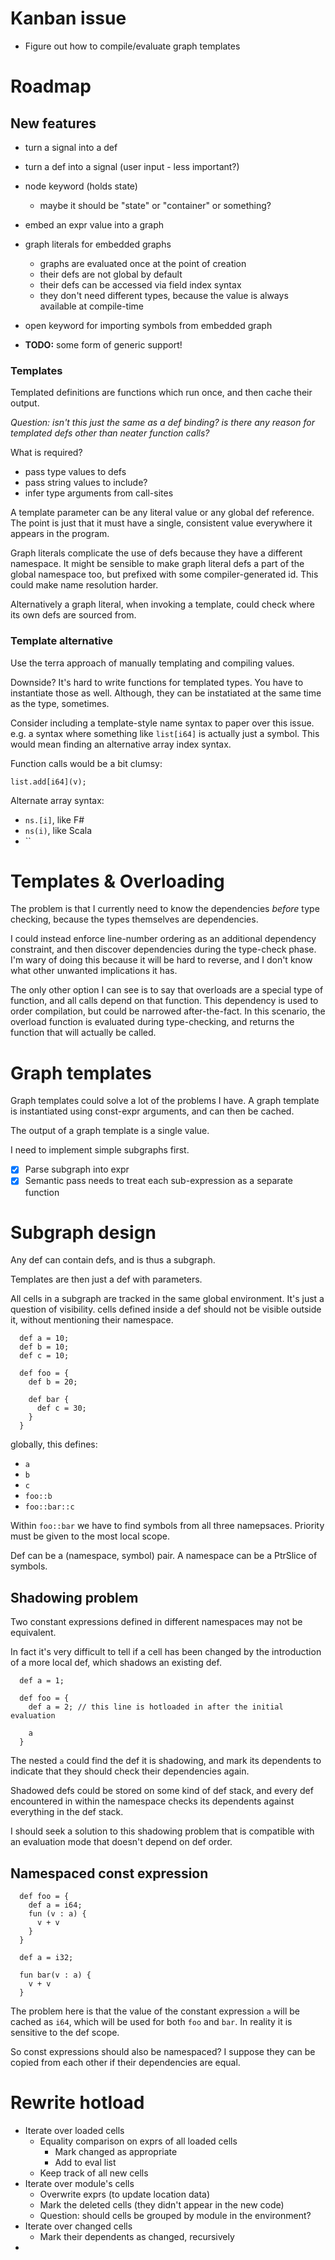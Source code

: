 # Kanban issue

* Figure out how to compile/evaluate graph templates

# Roadmap

## New features

* turn a signal into a def
* turn a def into a signal (user input - less important?)
* node keyword (holds state)
  * maybe it should be "state" or "container" or something?
* embed an expr value into a graph
* graph literals for embedded graphs
  * graphs are evaluated once at the point of creation
  * their defs are not global by default
  * their defs can be accessed via field index syntax
  * they don't need different types, because the value is always available at compile-time
* open keyword for importing symbols from embedded graph

* **TODO:** some form of generic support!

### Templates

Templated definitions are functions which run once, and then cache their output.

*Question: isn't this just the same as a def binding? is there any reason for templated defs other than neater function calls?*

What is required?
  * pass type values to defs
  * pass string values to include?
  * infer type arguments from call-sites

A template parameter can be any literal value or any global def reference. The point is just that it must have a single, consistent value everywhere it appears in the program.

Graph literals complicate the use of defs because they have a different namespace. It might be sensible to make graph literal defs a part of the global namespace too, but prefixed with some compiler-generated id. This could make name resolution harder.

Alternatively a graph literal, when invoking a template, could check where its own defs are sourced from.

### Template alternative

Use the terra approach of manually templating and compiling values.

Downside? It's hard to write functions for templated types. You have to instantiate those as well. Although, they can be instatiated at the same time as the type, sometimes.

Consider including a template-style name syntax to paper over this issue. e.g. a syntax where something like `list[i64]` is actually just a symbol. This would mean finding an alternative array index syntax.

Function calls would be a bit clumsy:

`list.add[i64](v);`

Alternate array syntax:
  * `ns.[i]`, like F#
  * `ns(i)`, like Scala
  * ``


# Templates & Overloading

The problem is that I currently need to know the dependencies _before_ type checking, because the types themselves are dependencies.

I could instead enforce line-number ordering as an additional dependency constraint, and then discover dependencies during the type-check phase. I'm wary of doing this because it will be hard to reverse, and I don't know what other unwanted implications it has.

The only other option I can see is to say that overloads are a special type of function, and all calls depend on that function. This dependency is used to order compilation, but could be narrowed after-the-fact. In this scenario, the overload function is evaluated during type-checking, and returns the function that will actually be called.

# Graph templates

Graph templates could solve a lot of the problems I have. A graph template is instantiated using const-expr arguments, and can then be cached.

The output of a graph template is a single value.

I need to implement simple subgraphs first.

* [x] Parse subgraph into expr
* [x] Semantic pass needs to treat each sub-expression as a separate function

# Subgraph design

Any def can contain defs, and is thus a subgraph.

Templates are then just a def with parameters.

All cells in a subgraph are tracked in the same global environment. It's just a question of visibility. cells defined inside a def should not be visible outside it, without mentioning their namespace.

```regen
  def a = 10;
  def b = 10;
  def c = 10;

  def foo = {
    def b = 20;

    def bar {
      def c = 30;
    }
  }
```

globally, this defines:

* `a`
* `b`
* `c`
* `foo::b`
* `foo::bar::c`

Within `foo::bar` we have to find symbols from all three namepsaces. Priority must be given to the most local scope.

Def can be a (namespace, symbol) pair. A namespace can be a PtrSlice of symbols.

## Shadowing problem

Two constant expressions defined in different namespaces may not be equivalent.

In fact it's very difficult to tell if a cell has been changed by the introduction of a more local def, which shadows an existing def.

```regen
  def a = 1;

  def foo = {
    def a = 2; // this line is hotloaded in after the initial evaluation

    a
  }
```

The nested `a` could find the def it is shadowing, and mark its dependents to indicate that they should check their dependencies again.

Shadowed defs could be stored on some kind of def stack, and every def encountered in within the namespace checks its dependents against everything in the def stack.

I should seek a solution to this shadowing problem that is compatible with an evaluation mode that doesn't depend on def order.

## Namespaced const expression

```regen
  def foo = {
    def a = i64;
    fun (v : a) {
      v + v
    }
  }

  def a = i32;

  fun bar(v : a) {
    v + v
  }
```
The problem here is that the value of the constant expression `a` will be cached as `i64`, which will be used for both `foo` and `bar`. In reality it is sensitive to the def scope.

So const expressions should also be namespaced? I suppose they can be copied from each other if their dependencies are equal.

# Rewrite hotload

* Iterate over loaded cells
  * Equality comparison on exprs of all loaded cells
    * Mark changed as appropriate
    * Add to eval list
  * Keep track of all new cells
* Iterate over module's cells
  * Overwrite exprs (to update location data)
  * Mark the deleted cells (they didn't appear in the new code)
  * Question: should cells be grouped by module in the environment?
* Iterate over changed cells
  * Mark their dependents as changed, recursively
* 
